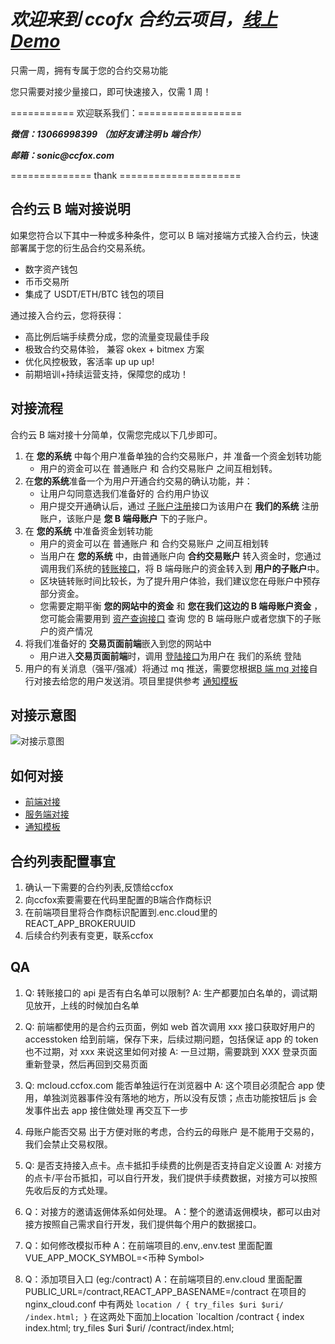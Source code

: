 # **_欢迎来到 ccofx 合约云项目，[线上 Demo](https://mcloud.ccfox.com)_**

只需一周，拥有专属于您的合约交易功能

您只需要对接少量接口，即可快速接入，仅需 1 周！

=========== 欢迎联系我们：==================

**_微信：13066998399 （加好友请注明 b 端合作）_**

**_邮箱：sonic@ccfox.com_**

============== thank =====================

## 合约云 B 端对接说明

如果您符合以下其中一种或多种条件，您可以 B 端对接端方式接入合约云，快速部署属于您的衍生品合约交易系统。

- 数字资产钱包
- 币币交易所
- 集成了 USDT/ETH/BTC 钱包的项目

通过接入合约云，您将获得：

- 高比例后端手续费分成，您的流量变现最佳手段
- 极致合约交易体验， 兼容 okex + bitmex 方案
- 优化风控极致，客活率 up up up!
- 前期培训+持续运营支持，保障您的成功！

## 对接流程

合约云 B 端对接十分简单，仅需您完成以下几步即可。

1. 在 **您的系统** 中每个用户准备单独的合约交易账户，并 准备一个资金划转功能
   - 用户的资金可以在 普通账户 和 合约交易账户 之间互相划转。
2. 在**您的系统**准备一个为用户开通合约交易的确认功能，并：
   - 让用户勾同意选我们准备好的 合约用户协议
   - 用户提交开通确认后，通过 [子账户注册](#####子账号注册)接口为该用户在 **我们的系统** 注册账户，该账户是 **您 B 端母账户** 下的子账户。
3. 在 **您的系统** 中准备资金划转功能
   - 用户的资金可以在 普通账户 和 合约交易账户 之间互相划转
   - 当用户在 **您的系统** 中，由普通账户向 **合约交易账户** 转入资金时，您通过调用我们系统的[转账接口](#####转账)，将 B 端母账户的资金转入到 **用户的子账户**中。
   - 区块链转账时间比较长，为了提升用户体验，我们建议您在母账户中预存部分资金。
   - 您需要定期平衡 **您的网站中的资金** 和 **您在我们这边的 B 端母账户资金** ， 您可能会需要用到 [资产查询接口](#####资产查询) 查询 您的 B 端母账户或者您旗下的子账户的资产情况
4. 将我们准备好的 **交易页面前端**嵌入到您的网站中
   - 用户进入**交易页面前端**时，调用 [登陆接口](#####子账号登录)为用户在 我们的系统 登陆
5. 用户的有关消息（强平/强减）将通过 mq 推送，需要您根据[B 端 mq 对接](#####B端mq对接)自行对接去给您的用户发送消。项目里提供参考 [通知模板](通知模板.csv)

## 对接示意图

![对接示意图](https://assets.processon.com/chart_image/5c1c5704e4b0b71ee503e019.png)

## 如何对接

- [前端对接](https://github.com/ccfox-com/cloud)
- [服务端对接](./doc/api.md)
- [通知模板](通知模板.csv)

## 合约列表配置事宜

1. 确认一下需要的合约列表,反馈给ccfox
2. 向ccfox索要需要在代码里配置的B端合作商标识
3. 在前端项目里将合作商标识配置到.enc.cloud里的REACT_APP_BROKERUUID
4. 后续合约列表有变更，联系ccfox

## QA

1.  Q: 转账接口的 api 是否有白名单可以限制?
    A: 生产都要加白名单的，调试期见放开，上线的时候加白名单

2.  Q: 前端都使用的是合约云页面，例如 web 首次调用 xxx 接口获取好用户的 accesstoken 给到前端，保存下来，后续过期问题，包括保证 app 的 token 也不过期，对 xxx 来说这里如何对接
    A: 一旦过期，需要跳到 XXX 登录页面重新登录，然后再回到交易页面

3.  Q: mcloud.ccfox.com 能否单独运行在浏览器中
    A: 这个项目必须配合 app 使用，单独浏览器事件没有落地的地方，所以没有反馈；点击功能按钮后 js 会发事件出去 app 接住做处理 再交互下一步

4.  母账户能否交易
    出于方便对账的考虑，合约云的母账户 是不能用于交易的，我们会禁止交易权限。

5.  Q: 是否支持接入点卡。点卡抵扣手续费的比例是否支持自定义设置
    A: 对接方的点卡/平台币抵扣，可以自行开发，我们提供手续费数据，对接方可以按照先收后反的方式处理。

6.  Q：对接方的邀请返佣体系如何处理。
    A：整个的邀请返佣模块，都可以由对接方按照自己需求自行开发，我们提供每个用户的数据接口。

7.  Q：如何修改模拟币种
    A：在前端项目的.env,.env.test 里面配置 VUE_APP_MOCK_SYMBOL=<币种 Symbol>

8.  Q：添加项目入口 (eg:/contract)
    A：在前端项目的.env.cloud 里面配置 PUBLIC_URL=/contract,REACT_APP_BASENAME=/contract
       在项目的 nginx_cloud.conf 中有两处
       `location / {
            try_files $uri $uri/ /index.html;
       }`
       在这两处下面加上location
       `localtion /contract {
           index index.html;
           try_files $uri $uri/ /contract/index.html;
   

